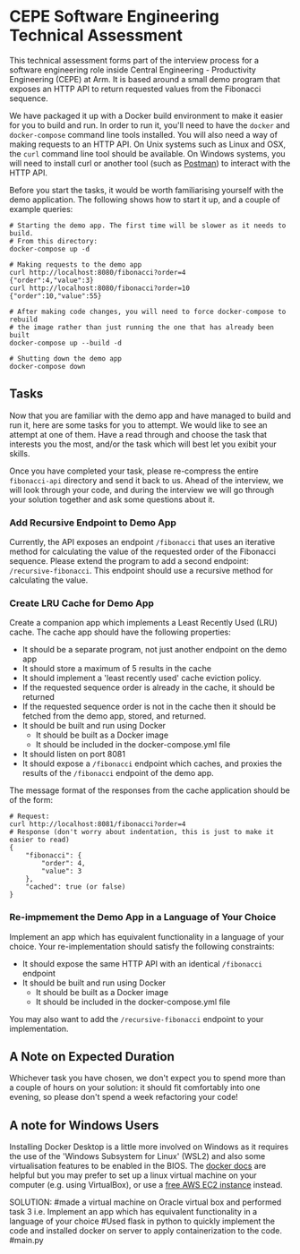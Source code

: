 # CEPE Software Engineering Technical Assessment

This technical assessment forms part of the interview process for a software
engineering role inside Central Engineering - Productivity Engineering (CEPE)
at Arm. It is based around a small demo program that exposes an HTTP API to
return requested values from the Fibonacci sequence.

We have packaged it up with a Docker build environment to make it easier for
you to build and run. In order to run it, you'll need to have the `docker`
and `docker-compose` command line tools installed. You will also need a way
of making requests to an HTTP API. On Unix systems such as Linux and OSX, the
`curl` command line tool should be available. On Windows systems, you will
need to install curl or another tool
(such as [Postman](https://www.postman.com/downloads/)) to interact with the
HTTP API.

Before you start the tasks, it would be worth familiarising yourself with
the demo application. The following shows how to start it up, and a couple
of example queries:

```
# Starting the demo app. The first time will be slower as it needs to build.
# From this directory:
docker-compose up -d

# Making requests to the demo app
curl http://localhost:8080/fibonacci?order=4
{"order":4,"value":3}
curl http://localhost:8080/fibonacci?order=10
{"order":10,"value":55}

# After making code changes, you will need to force docker-compose to rebuild
# the image rather than just running the one that has already been built
docker-compose up --build -d

# Shutting down the demo app
docker-compose down
```

## Tasks

Now that you are familiar with the demo app and have managed to build and run
it, here are some tasks for you to attempt. We would like to see an attempt
at one of them. Have a read through and choose the task that interests you the
most, and/or the task which will best let you exibit your skills.

Once you have completed your task, please re-compress the entire `fibonacci-api`
directory and send it back to us. Ahead of the interview, we will look through
your code, and during the interview we will go through your solution together
and ask some questions about it.

### Add Recursive Endpoint to Demo App

Currently, the API exposes an endpoint `/fibonacci` that uses an iterative
method for calculating the value of the requested order of the Fibonacci
sequence. Please extend the program to add a second endpoint:
`/recursive-fibonacci`. This endpoint should use a recursive method for
calculating the value.

### Create LRU Cache for Demo App

Create a companion app which implements a Least Recently Used (LRU) cache.
The cache app should have the following properties:

- It should be a separate program, not just another endpoint on the demo app
- It should store a maximum of 5 results in the cache
- It should implement a 'least recently used' cache eviction policy.
- If the requested sequence order is already in the cache, it should be returned
- If the requested sequence order is not in the cache then it should be fetched from
  the demo app, stored, and returned.
- It should be built and run using Docker
  - It should be built as a Docker image
  - It should be included in the docker-compose.yml file
- It should listen on port 8081
- It should expose a `/fibonacci` endpoint which caches, and proxies the results
  of the `/fibonacci` endpoint of the demo app.

The message format of the responses from the cache application should be of the form:

```
# Request:
curl http://localhost:8081/fibonacci?order=4
# Response (don't worry about indentation, this is just to make it easier to read)
{
    "fibonacci": {
        "order": 4,
        "value": 3
    },
    "cached": true (or false)
}
```

### Re-impmement the Demo App in a Language of Your Choice

Implement an app which has equivalent functionality in a language of your choice.
Your re-implementation should satisfy the following constraints:

- It should expose the same HTTP API with an identical `/fibonacci` endpoint
- It should be built and run using Docker
  - It should be built as a Docker image
  - It should be included in the docker-compose.yml file

You may also want to add the `/recursive-fibonacci` endpoint to your implementation.

## A Note on Expected Duration

Whichever task you have chosen, we don't expect you to spend more than a couple
of hours on your solution: it should fit comfortably into one evening, so please
don't spend a week refactoring your code!

## A note for Windows Users

Installing Docker Desktop is a little more involved on Windows as it requires the
use of the 'Windows Subsystem for Linux' (WSL2) and also some virtualisation features
to be enabled in the BIOS. The
[docker docs](https://docs.docker.com/docker-for-windows/install/) are helpful but you
may prefer to set up a linux virtual machine on your computer (e.g. using VirtualBox),
or use a [free AWS EC2 instance](https://aws.amazon.com/free) instead.



SOLUTION:
#made a virtual machine on Oracle virtual box and performed task 3 i.e. Implement an app which has equivalent functionality in a language of your choice
#Used flask in python to quickly implement the code and installed docker on server to apply containerization to the code.
#main.py
